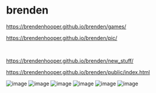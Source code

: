 # brenden
https://brendenhooper.github.io/brenden/games/
<br>


https://brendenhooper.github.io/brenden/pic/

<br>



https://brendenhooper.github.io/brenden/new_stuff/
<br>

https://brendenhooper.github.io/brenden/public/index.html

![image](https://user-images.githubusercontent.com/113728494/193146186-a878f30c-744c-4f91-8f9e-79e7ee9d5d97.png)
![image](https://user-images.githubusercontent.com/113728494/193148376-d7fd12bc-ea5c-4ac5-9824-4870cd8be576.png)
![image](https://user-images.githubusercontent.com/113728494/193909727-ef26f650-f1dc-4b23-b750-6469f4221fe2.png)
![image](https://user-images.githubusercontent.com/113728494/193912740-6fc7299e-ec8c-4244-a730-083fdea4b5f9.png)
![image](https://user-images.githubusercontent.com/113728494/193914553-bc6c6e2b-a14f-4e76-84f8-d2b1f38feb66.png)
![image](https://user-images.githubusercontent.com/113728494/193915076-c954511f-6cb2-4630-ae3c-af81f94dabed.png)
